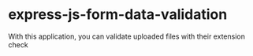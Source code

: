 # express-js-form-data-validation

With this application, you can validate uploaded files with their extension check
